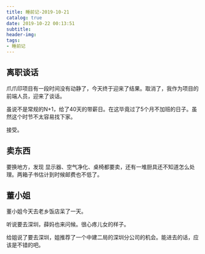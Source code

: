 ```yaml
---
title: 睡前记-2019-10-21
catalog: true
date: 2019-10-22 00:13:51
subtitle:
header-img:
tags:
- 睡前记
---
```


## 离职谈话  

爪爪印项目有一段时间没有动静了，今天终于迎来了结果。取消了，我作为项目的前端人员，迎来了谈话。  

虽说不是常规的N+1，给了40天的带薪日。在这毕竟过了5个月不加班的日子。虽然这个时节不太容易找下家。  

接受。  

## 卖东西  

要换地方，发现 显示器、空气净化、桌椅都要卖，还有一堆厨具还不知道怎么处理。两箱子书估计到时候邮费也不低了。

## 董小姐

董小姐今天去老乡饭店呆了一天。  

听说要去深圳，薛妈也来问候。很心疼儿女的样子。

给姐说了要去深圳，姐推荐了一个中建二局的深圳分公司的机会。能进去的话，应该是不错的吧。  





